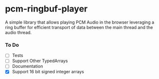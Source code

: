 # pcm-ringbuf-player

A simple library that allows playing PCM Audio in the browser leveraging a ring buffer for efficient transport of data between the main thread and the audio thread.

### To Do

- [ ] Tests
- [ ] Support Other TypedArrays
- [ ] Documentation
- [x] Support 16 bit signed integer arrays
